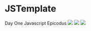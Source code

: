 # JSTemplate
Day One Javascript Epicodus
![](https://i.imgur.com/I2qsmOk.png)
![](https://i.imgur.com/Mux2Jvy.png)
![](https://i.gyazo.com/c5ce6753dea5de065322774c1fe18866.png)
